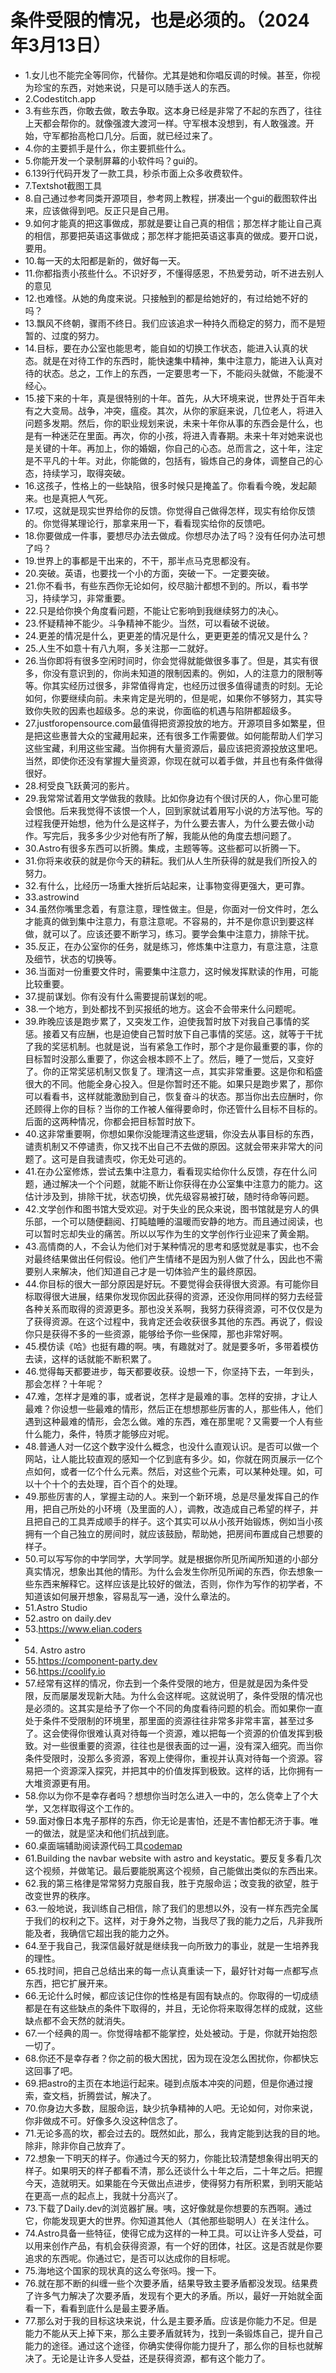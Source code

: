 # 条件受限的情况，也是必须的。（2024年3月13日） 

- 1.女儿也不能完全等同你，代替你。尤其是她和你唱反调的时候。甚至，你视为珍宝的东西，对她来说，只是可以随手送人的东西。
- 2.Codestitch.app
- 3.有些东西，你敢去做，敢去争取。这本身已经是非常了不起的东西了，往往上天都会帮你的。就像强渡大渡河一样。守军根本没想到，有人敢强渡。开始，守军都抬高枪口几分。后面，就已经过来了。
- 4.你的主要抓手是什么，你主要抓些什么。
- 5.你能开发一个录制屏幕的小软件吗？gui的。
- 6.139行代码开发了一款工具，秒杀市面上众多收费软件。
- 7.Textshot截图工具
- 8.自己通过参考同类开源项目，参考网上教程，拼凑出一个gui的截图软件出来，应该做得到吧。反正只是自己用。
- 9.如何才能真的把这事做成，那就是要让自己真的相信；那怎样才能让自己真的相信，那要把英语这事做成；那怎样才能把英语这事真的做成。要开口说，要用。
- 10.每一天的太阳都是新的，做好每一天。
- 11.你都指责小孩些什么。不识好歹，不懂得感恩，不热爱劳动，听不进去别人的意见
- 12.也难怪。从她的角度来说。只接触到的都是给她好的，有过给她不好的吗？
- 13.飘风不终朝，骤雨不终日。我们应该追求一种持久而稳定的努力，而不是短暂的、过度的努力。
- 14.目标，要在办公室也能思考，能自如的切换工作状态，能进入认真的状态。就是在对待工作的东西时，能快速集中精神，集中注意力，能进入认真对待的状态。总之，工作上的东西，一定要思考一下，不能闷头就做，不能漫不经心。
- 15.接下来的十年，真是很特别的十年。首先，从大环境来说，世界处于百年未有之大变局。战争，冲突，瘟疫。其次，从你的家庭来说，几位老人，将进入问题多发期。然后，你的职业规划来说，未来十年你从事的东西会是什么，也是有一种迷茫在里面。再次，你的小孩，将进入青春期。未来十年对她来说也是关键的十年。再加上，你的婚姻，你自己的心态。总而言之，这十年，注定是不平凡的十年。对此，你能做的，包括有，锻炼自己的身体，调整自己的心态，持续学习，取得突破。
- 16.这孩子，性格上的一些缺陷，很多时候只是掩盖了。你看看今晚，发起颠来。也是真把人气死。
- 17.哎，这就是现实世界给你的反馈。你觉得自己做得怎样，现实有给你反馈的。你觉得某理论行，那拿来用一下，看看现实给你的反馈吧。
- 18.你要做成一件事，要想尽办法去做成。你想尽办法了吗？没有任何办法可想了吗？
- 19.世界上的事都是干出来的，不干，那半点马克思都没有。
- 20.突破。英语，也要找一个小的方面，突破一下。一定要突破。
- 21.你不看书，有些东西你无论如何，绞尽脑汁都想不到的。所以，看书学习，持续学习，非常重要。
- 22.只是给你换个角度看问题，不能让它影响到我继续努力的决心。
- 23.怀疑精神不能少。斗争精神不能少。当然，可以看破不说破。
- 24.更差的情况是什么，更更差的情况是什么，更更更差的情况又是什么？
- 25.人生不如意十有八九啊，多关注那一二就好。
- 26.当你即将有很多空闲时间时，你会觉得就能做很多事了。但是，其实有很多，你没有意识到的，你尚未知道的限制因素的。例如，人的注意力的限制等等。你其实经历过很多，非常值得肯定，也经历过很多值得谴责的时刻。无论如何，你要继续向前。未来肯定是光明的，但是呢，如果你不够努力，其实导致你失败的因素也超级多。总的来说，你面临的机遇与陷阱都超级多。
- 27.justforopensource.com最值得把资源投放的地方。开源项目多如繁星，但是把这些惠普大众的宝藏用起来，还有很多工作需要做。如何能帮助人们学习这些宝藏，利用这些宝藏。当你拥有大量资源后，最应该把资源投放这里吧。当然，即使你还没有掌握大量资源，你现在就可以着手做，并且也有条件做得很好。
- 28.柯受良飞跃黄河的影片。
- 29.我常常试着用文学做我的救赎。比如你身边有个很讨厌的人，你心里可能会恨他。后来我觉得不该恨一个人，回到家就试着用写小说的方法写他。写的过程我便开始想，他为什么是这样子，为什么要去害人，为什么要去做小动作。写完后，我多多少少对他有所了解，我能从他的角度去想问题了。
- 30.Astro有很多东西可以折腾。集成，主题等等。这些都可以折腾一下。
- 31.你将来收获的就是你今天的耕耘。我们从人生所获得的就是我们所投入的努力。
- 32.有什么，比经历一场重大挫折后站起来，让事物变得更强大，更可靠。
- 33.astrowind
- 34.虽然你嘴里念着，有意注意，理性做主。但是，你面对一份文件时，怎么才能真的做到集中注意力，有意注意呢。不容易的，并不是你意识到要这样做，就可以了。应该还要不断学习，练习。要学会集中注意力，排除干扰。
- 35.反正，在办公室你的任务，就是练习，修炼集中注意力，有意注意，注意及细节，状态的切换等。
- 36.当面对一份重要文件时，需要集中注意力，这时候发挥默读的作用，可能比较重要。
- 37.提前谋划。你有没有什么需要提前谋划的呢。
- 38.一个地方，到处都找不到买报纸的地方。这会不会带来什么问题呢。
- 39.昨晚应该是跑步累了，又突发工作，迫使我暂时放下对我自己事情的奖惩。接着又有应酬，也是迫使自己暂时放下自己事情的奖惩。这，就等于干扰了我的奖惩机制。也就是说，当有紧急工作时，那个才是你最重要的事，你的目标暂时没那么重要了，你这会根本顾不上了。然后，睡了一觉后，又变好了。你的正常奖惩机制又恢复了。理清这一点，其实非常重要。这是你和稻盛很大的不同。他能全身心投入。但是你暂时还不能。如果只是跑步累了，那你可以看看书，这样就能激励到自己，恢复奋斗的状态。那当你出去应酬时，你还顾得上你的目标？当你的工作被人催得要命时，你还管什么目标不目标的。后面的这两种情况，你都会把目标暂时放下。
- 40.这非常重要啊，你想如果你没能理清这些逻辑，你没去从事目标的东西，谴责机制又不停谴责，你又找不出自己不去做的原因。这就会带来非常大的问题了。这可是自我谴责哎，你无处可逃的。
- 41.在办公室修炼，尝试去集中注意力，看看现实给你什么反馈，存在什么问题，通过解决一个个问题，就能不断让你获得在办公室集中注意力的能力。这估计涉及到，排除干扰，状态切换，优先级容易被打破，随时待命等问题。
- 42.文学创作和图书馆大受欢迎。对于失业的民众来说，图书馆就是穷人的俱乐部，一个可以随便翻阅、打盹瞌睡的温暖而安静的地方。而且通过阅读，也可以暂时忘却失业的痛苦。所以以写作为生的文学创作行业迎来了黄金期。
- 43.高情商的人，不会认为他们对于某种情况的思考和感觉就是事实，也不会对最终结果做出任何假设。他们产生情绪不是因为别人做了什么，因此也不需要别人来解决，他们知道自己才是一切体验产生的最终原因。
- 44.你目标的很大一部分原因是好玩。不要觉得会获得很大资源。有可能你目标取得很大进展，结果你发现你因此获得的资源，还没你用同样的努力去经营各种关系而取得的资源更多。那也没关系啊，我努力获得资源，可不仅仅是为了获得资源。在这个过程中，我肯定还会收获很多其他的东西。再说了，假设你只是获得不多的一些资源，能够给予你一些保障，那也非常好啊。
- 45.模仿读《哈》也挺有趣的啊。咦，有趣就对了。就是要多听，多带着模仿去读，这样的话就能不断积累了。
- 46.觉得每天都要进步，每天都要收获。设想一下，你坚持下去，一年到头，那会怎样？十年呢？
- 47.难，怎样才是难的事，或者说，怎样才是最难的事。怎样的安排，才让人最难？你设想一些最难的情形，然后正在想想那些厉害的人，那些伟人，他们遇到这种最难的情形，会怎么做。难的东西，难在那里呢？又需要一个人有些什么能力，条件，特质才能够应对呢。
- 48.普通人对一亿这个数字没什么概念，也没什么直观认识。是否可以做一个网站，让人能比较直观的感知一个亿到底有多少。如，你就在网页展示一亿个点如何，或者一亿个什么元素。然后，对这些个元素，可以某种处理。如，可以十个十个的去处理，百个百个的处理。
- 49.那些厉害的人，掌握主动的人。来到一个新环境，总是尽量发挥自己的作用，把自己所处的小环境（及里面的人），调教，改造成自己希望的样子，并且把自己的工具弄成顺手的样子。这个其实可以从小孩开始锻炼，例如当小孩拥有一个自己独立的房间时，就应该鼓励，帮助她，把房间布置成自己想要的样子。
- 50.可以写写你的中学同学，大学同学。就是根据你所见所闻所知道的小部分真实情况，想象出其他的情形。为什么会发生你所见所闻的东西，你去想象一些东西来解释它。这样应该是比较好的做法，否则，你作为写作的初学者，不知道该如何展开想象，容易乱写一通，没什么章法的。
- 51.Astro Studio
- 52.astro on daily.dev
- 53.https://www.elian.coders
- 54. Astro astro
- 55.https://component-party.dev
- 56.https://coolify.io
- 57.经常有这样的情况，你去到一个条件受限的地方，但是就是因为条件受限，反而屡屡发现新大陆。为什么会这样呢。这就说明了，条件受限的情况也是必须的。这其实是给予了你一个不同的角度看待问题的机会。而如果你一直处于条件不受限制的环境里，那里面的资源往往非常多非常丰富，甚至过多了。这会使得你很难认真对待每一个资源，难以把每一个资源的价值发挥到极致。对一些很重要的资源，往往也是很表面的过一遍，没有深入细究。而当你条件受限时，没那么多资源，客观上使得你，重视并认真对待每一个资源。容易把一个资源深入探究，并把其中的价值发挥到极致。这样的话，比你拥有一大堆资源更有用。
- 58.你以为你不是幸存者吗？想想你当时怎么进入一中的，怎么侥幸上了个大学，又怎样取得这个工作的。
- 59.面对像日本鬼子那样的东西，你无论是害怕，还是不害怕都无济于事。唯一的做法，就是坚决和他们抗战到底。
- 60.桌面端辅助阅读源代码工具[codemap](https://codemap.info)
- 61.Building the navbar website with astro and keystatic。要反复多看几次这个视频，并做笔记。最后要能脱离这个视频，自己能做出类似的东西出来。
- 62.我的第三格律是常常努力克服自我，胜于克服命运；改变我的欲望，胜于改变世界的秩序。
- 63.一般地说，我训练自己相信，除了我们的思想以外，没有一样东西完全属于我们的权利之下。这样，对于身外之物，当我尽了我的能力之后，凡非我所能及者，我确信它超出我的能力之外。
- 64.至于我自己，我深信最好就是继续我一向所致力的事业，就是一生培养我的理性。
- 65.找时间，把自己总结出来的每一点认真重读一下，最好针对每一点都写点东西，把它扩展开来。
- 66.无论什么时候，都应该记住你的性格是有固有缺点的。你取得的一切成绩都是在有这些缺点的条件下取得的，并且，无论你将来取得怎样的成就，这些缺点都不会天然的就消失。
- 67.一个经典的周一。你觉得啥都不能掌控，处处被动。于是，你就开始抱怨一切了。
- 68.你还不是幸存者？你之前的极大困扰，因为现在没怎么困扰你，你都快忘这回事了吧。
- 69.把astro的主页在本地运行起来。碰到点版本冲突的问题，但是你通过搜索，查文档，折腾尝试，解决了。
- 70.你身边大多数，屈服命运，缺少抗争精神的人吧。无论如何，对你来说，你非做成不可。好像多久没这种信念了。
- 71.无论多高的坎，都会过去的。既然如此，那么，我肯定能到达我的目的地。除非，除非你自己放弃了。
- 72.想象一下明天的样子。你通过今天的努力，你能比较清楚想象得出明天的样子。如果明天的样子都看不清，那么还谈什么十年之后，二十年之后。把握今天，造就明天。如果能在今天做出点进步，使得努力有所积累，到明天能站在更高一点的起点上，我就十分高兴了。
- 73.下载了Daily.dev的浏览器扩展。咦，这好像就是你想要的东西啊。通过它，你能发现更大的世界。你知道其他人（其他那些聪明人）在关注什么。
- 74.Astro具备一些特征，使得它成为这样的一种工具。可以让许多人受益，可以用来创作产品，有机会获得资源，有一个好的团体，社区。这是否就是你要追求的东西呢。你通过它，是否可以达成你的目标呢。
- 75.海地这个国家的现状真的这么夸张吗。搜一下。
- 76.就在那不断的纠缠一些个次要矛盾，结果导致主要矛盾都没发现。结果费了许多气力解决了次要矛盾，发现有个更大的矛盾。所以，最好一开始就全面看一下，看看到底什么是最主要矛盾。
- 77.那么对于我的目标这块来说，什么是主要矛盾。应该是你能力不足。但是能力不能从天上掉下来，那么主要矛盾就转为，找到一条锻炼自己，提升自己能力的途径。通过这个途径，你确实使得你能力提升了，那么你的目标也就解决了。无论是让许多人受益，还是获得资源，都有这个能力了。

